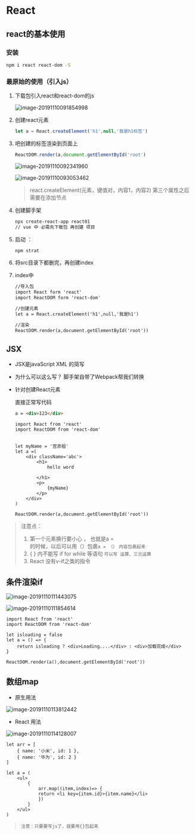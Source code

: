 # React

## react的基本使用

### 安装

``` bash
npm i react react-dom -S
```

### 最原始的使用（引入js）

1. 下载包引入react和react-dom的js

   ![image-20191110091854998](README.assets/image-20191110091854998.png)

2. 创建react元素

   ``` js
   let a = React.createElement('h1',null,'我是h1标签')
   ```

3. 吧创建的标签渲染到页面上

   ``` js
   ReactDOM.render(a,document.getElementById('root')
   ```

   ![image-20191110092341960](README.assets/image-20191110092341960.png)

   ![image-20191110093053462](README.assets/image-20191110093053462.png)

   > react.createElement(元素，键值对，内容1，内容2) 第三个属性之后需要在添加节点

1. 创建脚手架

   ``` bash
   npx create-react-app react01
   // vue 中 必需先下载包 再创建 项目
   ```

2. 启动 ： 

   ``` bash 
   npm strat
   ```

3. 将src目录下都删完，再创建index

4. index中

   ``` html
   //导入包
   import React form 'react'
   import ReactDOM form 'react-dom'
   
   //创建元素
   let a = React.createElement('h1',null,'我是h1')
   
   //渲染
   ReactDOM.render(a,document.getElementById('root'))
   ```

## JSX

+ JSX是javaScript XML 的简写

+ 为什么可以这么写？ 
  脚手架自带了Webpack帮我们转换

+ 针对创建React元素

  直接正常写代码

  ``` html
  a = <div>123</div>
  ```

  ``` react
  import React from 'react'
  import ReactDOM from 'react-dom'
  
  
  let myName = '宫彦祖'
  let a =(
      <div className='abc'>
          <h1>
              hello word
              
          </h1>
          <p>
              {myName}
          </p> 
      </div>
  ) 
  
  ReactDOM.render(a,document.getElementById('root'))
  ```

  

> 注意点：
>
> 1. 第一个元素换行要小心 ， 也就是a =<div></div>的时候，以后可以用（）包裹`a = （）` `内容包裹起来`
> 2. {  } 内不能写 if for while 等语句
>    `可以写 运算、三元运算`
> 3. React 没有v-if之类的指令

## 条件渲染if

![image-20191110111443075](README.assets/image-20191110111443075.png)

![image-20191110111854614](README.assets/image-20191110111854614.png)

``` react
import React from 'react'
import ReactDOM from 'react-dom'
 
let isloading = false
let a = () => {
    return isloading ? <div>Loading....</div> : <div>加载完成</div>
}

ReactDOM.render(a(),document.getElementById('root'))
```

## 数组map

+ 原生用法

![image-20191110113812442](README.assets/image-20191110113812442.png)

+ React 用法

![image-20191110114128007](README.assets/image-20191110114128007.png)

``` react 
let arr = [
    { name: '小米', id: 1 },
    { name: '华为', id: 2 }
]

let a = (
    <ul>
        {
            arr.map((item,index)=> {
            return <li key={item.id}>{item.name}</li>
            })
        }
    </ul>
)
```

> `注意：只要要写js了，就要用{}包起来`

